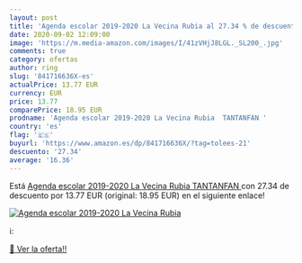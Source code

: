 ```yaml
---
layout: post
title: 'Agenda escolar 2019-2020 La Vecina Rubia al 27.34 % de descuento'
date: 2020-09-02 12:09:00
image: 'https://m.media-amazon.com/images/I/41zVHjJ8LGL._SL200_.jpg'
comments: true
category: ofertas
author: ring
slug: '841716636X-es'
actualPrice: 13.77 EUR
currency: EUR
price: 13.77
comparePrice: 18.95 EUR
prodname: 'Agenda escolar 2019-2020 La Vecina Rubia  TANTANFAN '
country: 'es'
flag: '🇪🇸'
buyurl: 'https://www.amazon.es/dp/841716636X/?tag=tolees-21'
descuento: '27.34'
average: '16.36'
---
```


Está [Agenda escolar 2019-2020 La Vecina Rubia  TANTANFAN ](https://www.amazon.es/dp/841716636X/?tag=tolees-21) con 27.34 de descuento por 13.77 EUR (original: 18.95 EUR) en el siguiente enlace!

[![Agenda escolar 2019-2020 La Vecina Rubia](https://m.media-amazon.com/images/I/41zVHjJ8LGL._SL200_.jpg)](https://www.amazon.es/dp/841716636X/?tag=tolees-21)

ℹ️:


[🛒 Ver la oferta!!](https://www.amazon.es/dp/841716636X/?tag=tolees-21)
